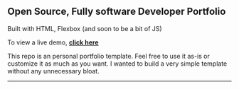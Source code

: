 ## Open Source, Fully software Developer Portfolio
Built with HTML, Flexbox (and soon to be a bit of JS)

To view a live demo, **[click here](https://pujithaparuchuri.github.io/Portfolio-Template/)**

This repo is an personal portfolio template. Feel free to use it as-is or customize it as much as you want. I wanted to build a very simple template without any unnecessary bloat. 

---

